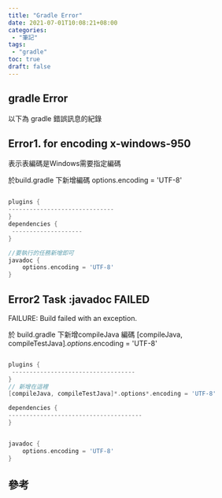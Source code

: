 ```yaml
---
title: "Gradle Error"
date: 2021-07-01T10:08:21+08:00
categories:
 - "筆記"
tags:
 - "gradle"
toc: true
draft: false
---
```


## gradle Error

以下為 gradle 錯誤訊息的紀錄
<!-- 簡介 -->
<!--more-->
## Error1. for encoding x-windows-950

表示表編碼是Windows需要指定編碼

於build.gradle 下新增編碼 options.encoding = 'UTF-8'

```build.gradle

plugins {
------------------------------
}
dependencies {
 --------------------
}

//要執行的任務新增即可
javadoc {
    options.encoding = 'UTF-8'
}

```

## Error2  Task :javadoc FAILED

FAILURE: Build failed with an exception.

於 build.gradle 下新增compileJava 編碼 [compileJava, compileTestJava]*.options*.encoding = 'UTF-8'

```build.gradle

plugins {
 -----------------------------------
}
// 新增在這裡
[compileJava, compileTestJava]*.options*.encoding = 'UTF-8'

dependencies {
--------------------------------------
}


javadoc {
    options.encoding = 'UTF-8'
}


```

## 參考

